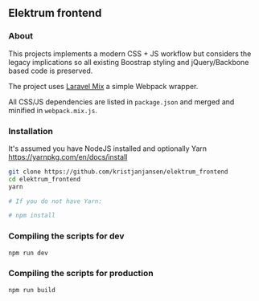 ## Elektrum frontend

### About

This projects implements a modern CSS + JS workflow but considers the legacy implications so all existing Boostrap styling and jQuery/Backbone based code is preserved.

The project uses [Laravel Mix](https://laravel.com/docs/5.4/mix) a simple Webpack wrapper.

All CSS/JS dependencies are listed in `package.json` and merged and minified in `webpack.mix.js`. 

### Installation

It's assumed you have NodeJS installed and optionally Yarn https://yarnpkg.com/en/docs/install

```sh
git clone https://github.com/kristjanjansen/elektrum_frontend
cd elektrum_frontend
yarn

# If you do not have Yarn:

# npm install
```

### Compiling the scripts for dev

```sh
npm run dev
```

### Compiling the scripts for production

```sh
npm run build
```

